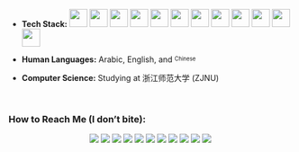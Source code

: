 - **Tech Stack:**  [<img src="https://upload.wikimedia.org/wikipedia/commons/9/9a/Laravel.svg" width="32" height="32">](https://laravel.com) [<img src="https://cdn.jsdelivr.net/gh/devicons/devicon/icons/php/php-original.svg" width="32" height="32">](https://www.php.net) [<img src="https://cdn.jsdelivr.net/gh/devicons/devicon/icons/mysql/mysql-original.svg" width="32" height="32">](https://www.mysql.com) [<img src="https://cdn.jsdelivr.net/gh/devicons/devicon/icons/nodejs/nodejs-original.svg" width="32" height="32">](https://nodejs.org) [<img src="https://cdn.jsdelivr.net/gh/devicons/devicon/icons/javascript/javascript-original.svg" width="32" height="32">](https://developer.mozilla.org/en-US/docs/Web/JavaScript) [<img src="https://upload.wikimedia.org/wikipedia/commons/d/d5/Tailwind_CSS_Logo.svg" width="32" height="32">](https://tailwindcss.com) [<img src="https://cdn.jsdelivr.net/gh/devicons/devicon/icons/java/java-original.svg" width="32" height="32">](https://www.oracle.com/java) [<img src="https://cdn.jsdelivr.net/gh/devicons/devicon/icons/kotlin/kotlin-original.svg" width="32" height="32">](https://kotlinlang.org) [<img src="https://cdn.jsdelivr.net/gh/devicons/devicon/icons/android/android-original.svg" width="32" height="32">](https://developer.android.com) [<img src="https://www.svgrepo.com/show/303309/adobe-animate-logo.svg" width="32" height="32">](https://www.adobe.com/products/animate.html) [<img src="https://cdn.jsdelivr.net/gh/devicons/devicon/icons/photoshop/photoshop-line.svg" width="32" height="32">](https://www.adobe.com/products/photoshop.html) [<img src="https://cdn.jsdelivr.net/gh/devicons/devicon/icons/gimp/gimp-original.svg" width="32" height="32">](https://www.gimp.org)

- **Human Languages:** Arabic, English, and <sup><sub>Chinese</sub></sup>  
- **Computer Science:** Studying at 浙江师范大学 (ZJNU)

<br>

### How to Reach Me (I don’t bite):  
<div align="center">
  <a href="https://snapchat.com/add/aboodki6"><img src="https://img.icons8.com/fluency/32/snapchat.png"></a>  
  <a href="https://wa.me/8619708819040"><img src="https://img.icons8.com/fluency/32/whatsapp.png"></a>  
  <a href="https://instagram.com/ak._.71"><img src="https://img.icons8.com/fluency/32/instagram-new.png"></a>  
  <a href="mailto:abdullah@syalux.com"><img src="https://img.icons8.com/fluency/32/gmail.png"></a>  
  <a href="https://x.com/ggak71"><img src="https://img.icons8.com/fluency/32/twitter.png"></a>  
  <a href="https://linkedin.com/in/abdullah-alraimi"><img src="https://img.icons8.com/fluency/32/linkedin.png"></a>  
  <a href="https://reddit.com/user/Al-rimi"><img src="https://img.icons8.com/fluency/32/reddit.png"></a>  
  <a href="https://stackoverflow.com/users/24881320"><img src="https://img.icons8.com/fluency/32/stackoverflow.png"></a>  
  <a href="https://youtube.com/@ak-71"><img src="https://img.icons8.com/fluency/32/youtube-play.png"></a>  
  <a href="https://paypal.me/rumaisaalrimi"><img src="https://img.icons8.com/fluency/32/paypal.png"></a>  
  <a href="https://ko-fi.com/alrimi"><img src="https://img.icons8.com/fluency/32/ko-fi.png"></a>
</div>
